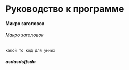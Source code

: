 # Руководство к программе
#### Микро заголовок  
###### Макро заголовок 
`какой то код для умных`
##### asdasdsffsda
